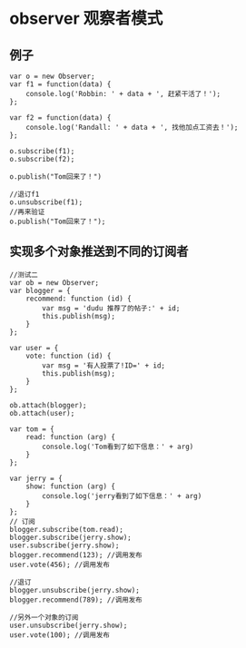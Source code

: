 # observer 观察者模式

## 例子
	var o = new Observer;
	var f1 = function(data) {
	    console.log('Robbin: ' + data + ', 赶紧干活了！');
	};
	
	var f2 = function(data) {
	    console.log('Randall: ' + data + ', 找他加点工资去！');
	};
	
	o.subscribe(f1);
	o.subscribe(f2);
	
	o.publish("Tom回来了！")
	
	//退订f1
	o.unsubscribe(f1);
	//再来验证
	o.publish("Tom回来了！");


## 实现多个对象推送到不同的订阅者
	//测试二
	var ob = new Observer;
	var blogger = {
	    recommend: function (id) {
	        var msg = 'dudu 推荐了的帖子:' + id;
	        this.publish(msg);
	    }
	};

	var user = {
	    vote: function (id) {
	        var msg = '有人投票了!ID=' + id;
	        this.publish(msg);
	    }
	};

	ob.attach(blogger);
	ob.attach(user);

	var tom = {
	    read: function (arg) {
	        console.log('Tom看到了如下信息：' + arg)
	    }
	};

	var jerry = {
	    show: function (arg) {
	        console.log('jerry看到了如下信息：' + arg)
	    }
	};
	// 订阅
	blogger.subscribe(tom.read);
	blogger.subscribe(jerry.show);
	user.subscribe(jerry.show); 
	blogger.recommend(123); //调用发布
	user.vote(456); //调用发布

	//退订
	blogger.unsubscribe(jerry.show);
	blogger.recommend(789); //调用发布

	//另外一个对象的订阅
	user.unsubscribe(jerry.show);
	user.vote(100); //调用发布

